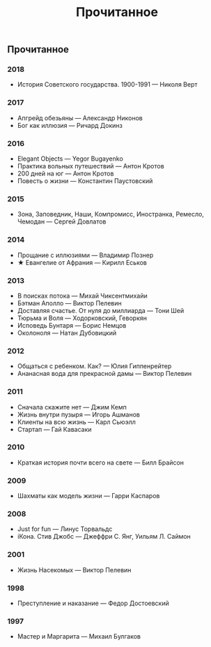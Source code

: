 ﻿---
title: Прочитанное
permalink: /books/
layout: page
---

## Прочитанное

### 2018

- История Советского государства. 1900-1991 — Николя Верт

### 2017

- Апгрейд обезьяны — Александр Никонов
- Бог как иллюзия — Ричард Докинз

### 2016

- Elegant Objects — Yegor Bugayenko
- Практика вольных путешествий — Антон Кротов
- 200 дней на юг — Антон Кротов
- Повесть о жизни — Константин Паустовский

### 2015

- Зона, Заповедник, Наши, Компромисс, Иностранка, Ремесло, Чемодан — Сергей Довлатов

### 2014

- Прощание с иллюзиями — Владимир Познер
- ★ Евангелие от Афрания — Кирилл Еськов

### 2013

- В поисках потока — Михай Чиксентмихайи
- Бэтман Аполло — Виктор Пелевин
- Доставляя счастье. От нуля до миллиарда — Тони Шей
- Тюрьма и Воля — Ходорковский, Геворкян
- Исповедь Бунтаря — Борис Немцов
- Околоноля — Натан Дубовицкий

### 2012

- Общаться с ребенком. Как? — Юлия Гиппенрейтер
- Ананасная вода для прекрасной дамы — Виктор Пелевин


### 2011

- Сначала скажите нет — Джим Кемп
- Жизнь внутри пузыря — Игорь Ашманов
- Клиенты на всю жизнь — Карл Сьюэлл
- Стартап — Гай Кавасаки


### 2010

- Краткая история почти всего на свете — Билл Брайсон

### 2009

- Шахматы как модель жизни — Гарри Каспаров

### 2008

- Just for fun — Линус Торвальдс
- iКона. Стив Джобс —  Джеффри С. Янг, Уильям Л. Саймон

### 2001

- Жизнь Насекомых — Виктор Пелевин

### 1998

- Преступление и наказание — Федор Достоевский

### 1997

- Мастер и Маргарита — Михаил Булгаков
